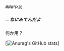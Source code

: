 ###やあ
##### ...なにみてんだよ
何か用？

[![Anurag's GitHub stats](https://github-readme-stats.vercel.app/api?username=Crab55e?theme=tokyonight)]
